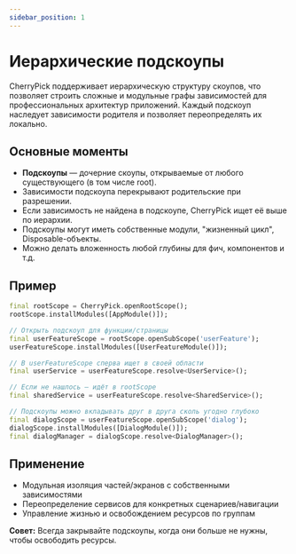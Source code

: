 ```yaml
---
sidebar_position: 1
---
```


# Иерархические подскоупы

CherryPick поддерживает иерархическую структуру скоупов, что позволяет строить сложные и модульные графы зависимостей для профессиональных архитектур приложений. Каждый подскоуп наследует зависимости родителя и позволяет переопределять их локально.

## Основные моменты

- **Подскоупы** — дочерние скоупы, открываемые от любого существующего (в том числе root).
- Зависимости подскоупа перекрывают родительские при разрешении.
- Если зависимость не найдена в подскоупе, CherryPick ищет её выше по иерархии.
- Подскоупы могут иметь собственные модули, "жизненный цикл", Disposable-объекты.
- Можно делать вложенность любой глубины для фич, компонентов и т.д.

## Пример

```dart
final rootScope = CherryPick.openRootScope();
rootScope.installModules([AppModule()]);

// Открыть подскоуп для функции/страницы
final userFeatureScope = rootScope.openSubScope('userFeature');
userFeatureScope.installModules([UserFeatureModule()]);

// В userFeatureScope сперва ищет в своей области
final userService = userFeatureScope.resolve<UserService>();

// Если не нашлось — идёт в rootScope
final sharedService = userFeatureScope.resolve<SharedService>();

// Подскоупы можно вкладывать друг в друга сколь угодно глубоко
final dialogScope = userFeatureScope.openSubScope('dialog');
dialogScope.installModules([DialogModule()]);
final dialogManager = dialogScope.resolve<DialogManager>();
```

## Применение

- Модульная изоляция частей/экранов с собственными зависимостями
- Переопределение сервисов для конкретных сценариев/навигации
- Управление жизнью и освобождением ресурсов по группам

**Совет:** Всегда закрывайте подскоупы, когда они больше не нужны, чтобы освободить ресурсы.
